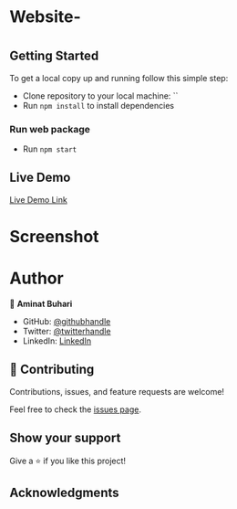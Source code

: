 # Website-
#

## Getting Started

To get a local copy up and running follow this simple step:

- Clone repository to your local machine: ``
- Run `npm install` to install dependencies

### Run web package

- Run `npm start`

## Live Demo

[Live Demo Link]()

# Screenshot

# Author

👤 **Aminat Buhari**

- GitHub: [@githubhandle](https://github.com/AminaBuhari)
- Twitter: [@twitterhandle](https://twitter.com/AminaBuhari)
- LinkedIn: [LinkedIn](https://www.linkedin.com/in/AminaBuhari/)

## 🤝 Contributing

Contributions, issues, and feature requests are welcome!

Feel free to check the [issues page]().

## Show your support

Give a ⭐️ if you like this project!

## Acknowledgments
